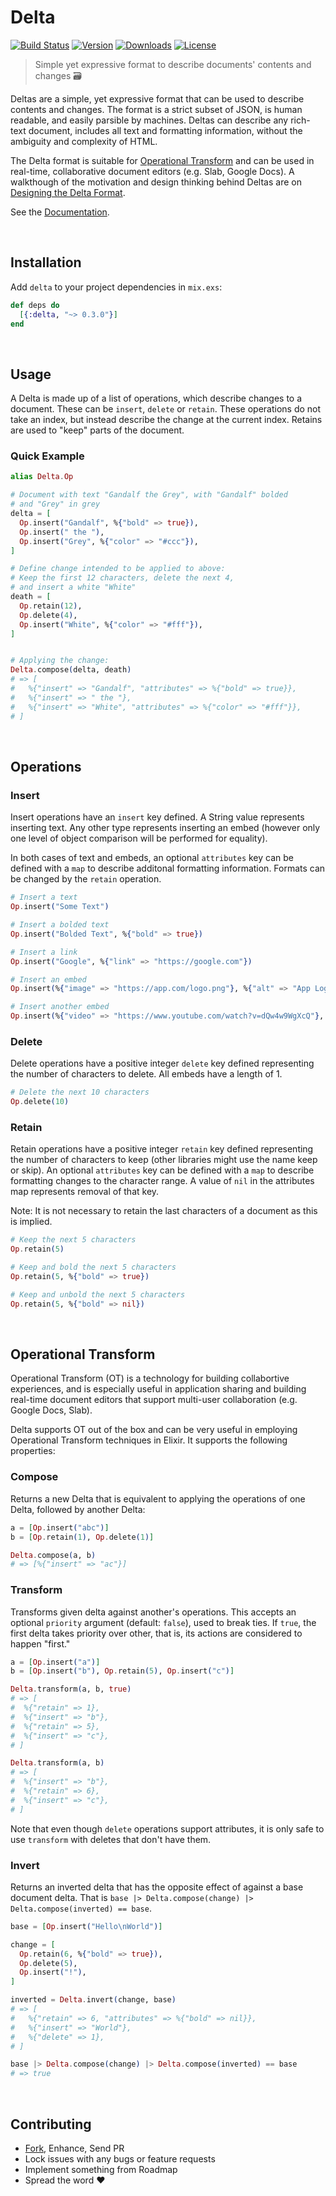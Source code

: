 # Delta

[![Build Status][badge-github]][github-build]
[![Version][badge-version]][hexpm]
[![Downloads][badge-downloads]][hexpm]
[![License][badge-license]][github-license]

> Simple yet expressive format to describe documents' contents and changes 🗃

Deltas are a simple, yet expressive format that can be used to describe contents and changes.
The format is a strict subset of JSON, is human readable, and easily parsible by machines.
Deltas can describe any rich-text document, includes all text and formatting information,
without the ambiguity and complexity of HTML.

The Delta format is suitable for [Operational Transform][wiki-ot] and can be used in real-time,
collaborative document editors (e.g. Slab, Google Docs). A walkthough of the motivation and
design thinking behind Deltas are on [Designing the Delta Format][quill-delta].

See the [Documentation][docs].

<br>

## Installation

Add `delta` to your project dependencies in `mix.exs`:

```elixir
def deps do
  [{:delta, "~> 0.3.0"}]
end
```

<br>

## Usage

A Delta is made up of a list of operations, which describe changes to a document. These can be
`insert`, `delete` or `retain`. These operations do not take an index, but instead describe the
change at the current index. Retains are used to "keep" parts of the document.

### Quick Example

```elixir
alias Delta.Op

# Document with text "Gandalf the Grey", with "Gandalf" bolded
# and "Grey" in grey
delta = [
  Op.insert("Gandalf", %{"bold" => true}),
  Op.insert(" the "),
  Op.insert("Grey", %{"color" => "#ccc"}),
]

# Define change intended to be applied to above:
# Keep the first 12 characters, delete the next 4,
# and insert a white "White"
death = [
  Op.retain(12),
  Op.delete(4),
  Op.insert("White", %{"color" => "#fff"}),
]


# Applying the change:
Delta.compose(delta, death)
# => [
#   %{"insert" => "Gandalf", "attributes" => %{"bold" => true}},
#   %{"insert" => " the "},
#   %{"insert" => "White", "attributes" => %{"color" => "#fff"}},
# ]
```

<br>

## Operations

### Insert

Insert operations have an `insert` key defined. A String value represents inserting text. Any
other type represents inserting an embed (however only one level of object comparison will be
performed for equality).

In both cases of text and embeds, an optional `attributes` key can be defined with a `map` to
describe additonal formatting information. Formats can be changed by the `retain` operation.

```elixir
# Insert a text
Op.insert("Some Text")

# Insert a bolded text
Op.insert("Bolded Text", %{"bold" => true})

# Insert a link
Op.insert("Google", %{"link" => "https://google.com"})

# Insert an embed
Op.insert(%{"image" => "https://app.com/logo.png"}, %{"alt" => "App Logo"})

# Insert another embed
Op.insert(%{"video" => "https://www.youtube.com/watch?v=dQw4w9WgXcQ"}, %{"width" => 420, "height" => 315})
```

### Delete

Delete operations have a positive integer `delete` key defined representing the number of
characters to delete. All embeds have a length of 1.

```elixir
# Delete the next 10 characters
Op.delete(10)
```

### Retain

Retain operations have a positive integer `retain` key defined representing the number of
characters to keep (other libraries might use the name keep or skip). An optional `attributes`
key can be defined with a `map` to describe formatting changes to the character range. A
value of `nil` in the attributes map represents removal of that key.

Note: It is not necessary to retain the last characters of a document as this is implied.

```elixir
# Keep the next 5 characters
Op.retain(5)

# Keep and bold the next 5 characters
Op.retain(5, %{"bold" => true})

# Keep and unbold the next 5 characters
Op.retain(5, %{"bold" => nil})
```

<br>

## Operational Transform

Operational Transform (OT) is a technology for building collabortive experiences, and is
especially useful in application sharing and building real-time document editors that support
multi-user collaboration (e.g. Google Docs, Slab).

Delta supports OT out of the box and can be very useful in employing Operational Transform
techniques in Elixir. It supports the following properties:

### Compose

Returns a new Delta that is equivalent to applying the operations of one Delta, followed
by another Delta:

```elixir
a = [Op.insert("abc")]
b = [Op.retain(1), Op.delete(1)]

Delta.compose(a, b)
# => [%{"insert" => "ac"}]
```

### Transform

Transforms given delta against another's operations. This accepts an optional `priority`
argument (default: `false`), used to break ties. If `true`, the first delta takes priority
over other, that is, its actions are considered to happen "first."

```elixir
a = [Op.insert("a")]
b = [Op.insert("b"), Op.retain(5), Op.insert("c")]

Delta.transform(a, b, true)
# => [
#  %{"retain" => 1},
#  %{"insert" => "b"},
#  %{"retain" => 5},
#  %{"insert" => "c"},
# ]

Delta.transform(a, b)
# => [
#  %{"insert" => "b"},
#  %{"retain" => 6},
#  %{"insert" => "c"},
# ]
```

Note that even though `delete` operations support attributes, it is only safe to
use `transform` with deletes that don't have them.

### Invert

Returns an inverted delta that has the opposite effect of against a base document delta.
That is `base |> Delta.compose(change) |> Delta.compose(inverted) == base`.

```elixir
base = [Op.insert("Hello\nWorld")]

change = [
  Op.retain(6, %{"bold" => true}),
  Op.delete(5),
  Op.insert("!"),
]

inverted = Delta.invert(change, base)
# => [
#   %{"retain" => 6, "attributes" => %{"bold" => nil}},
#   %{"insert" => "World"},
#   %{"delete" => 1},
# ]

base |> Delta.compose(change) |> Delta.compose(inverted) == base
# => true
```

<br>

## Contributing

- [Fork][github-fork], Enhance, Send PR
- Lock issues with any bugs or feature requests
- Implement something from Roadmap
- Spread the word :heart:

<br>

[badge-github]: https://github.com/slab/delta-elixir/actions/workflows/ci.yml/badge.svg
[badge-version]: https://img.shields.io/hexpm/v/delta.svg
[badge-license]: https://img.shields.io/hexpm/l/delta.svg
[badge-downloads]: https://img.shields.io/hexpm/dt/delta.svg
[hexpm]: https://hex.pm/packages/delta
[github-build]: https://github.com/slab/delta-elixir/actions/workflows/ci.yml
[github-license]: https://github.com/slab/delta-elixir/blob/master/LICENSE
[github-fork]: https://github.com/slab/delta-elixir/fork
[docs]: https://hexdocs.pm/delta
[wiki-ot]: https://en.wikipedia.org/wiki/Operational_transformation
[quill-delta]: https://quilljs.com/guides/designing-the-delta-format/
